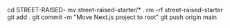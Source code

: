 cd STREET-RAISED-
mv street-raised-starter/* .
rm -rf street-raised-starter
git add .
git commit -m "Move Next.js project to root"
git push origin main
